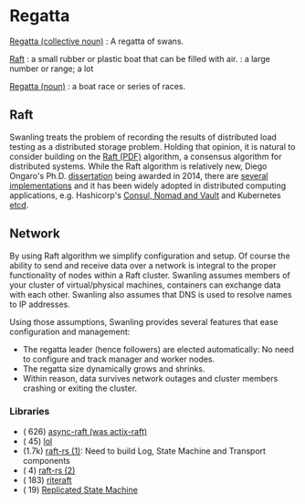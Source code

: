 # Regatta

[Regatta (collective noun)](https://lenichoir.org/collective-nouns/)
: A regatta of swans.

[Raft](https://dictionary.cambridge.org/dictionary/english/raft)
: a small rubber or plastic boat that can be filled with air.
: a large number or range; a lot

[Regatta (noun)](https://dictionary.cambridge.org/dictionary/english/regatta)
: a boat race or series of races.

## Raft

Swanling treats the problem of recording the results of distributed load testing as a distributed storage problem.  Holding that opinion, it is natural to consider building on the [Raft (PDF)](https://raft.github.io/raft.pdf) algorithm, a consensus algorithm for distributed systems.  While the Raft algorithm is relatively new, Diego Ongaro's Ph.D. [dissertation](https://github.com/ongardie/dissertation#readme) being awarded in 2014, there are [several implementations](https://raft.github.io/#implementations) and it has been widely adopted in distributed computing applications, e.g. Hashicorp's [Consul, Nomad and Vault](https://www.hashicorp.com/resources/raft-consul-consensus-protocol-explained) and Kubernetes [etcd](https://etcd.io/).

## Network

By using Raft algorithm we simplify configuration and setup.  Of course the ability to send and receive data over a network is integral to the proper functionality of nodes within a Raft cluster.  Swanling assumes members of your cluster of virtual/physical machines, containers can exchange data with each other.  Swanling also assumes that DNS is used to resolve names to IP addresses.

Using those assumptions, Swanling provides several features that ease configuration and management:

- The regatta leader (hence followers) are elected automatically: No need to configure and track manager and worker nodes.
- The regatta size dynamically grows and shrinks.
- Within reason, data survives network outages and cluster members crashing or exiting the cluster.

### Libraries

- ( 626) [async-raft (was actix-raft)](https://github.com/async-raft/async-raft)
- (  45) [lol](https://github.com/akiradeveloper/lol)
- (1.7k) [raft-rs (1)](https://github.com/tikv/raft-rs): Need to build Log, State Machine and Transport components
- (   4) [raft-rs (2)](https://github.com/simple-raft-rs/raft-rs)
- ( 183) [riteraft](https://github.com/ritelabs/riteraft)
- (  19) [Replicated State Machine](https://github.com/opaugam/rsm)

<!--
References
- https://www.alexgarrett.tech/blog/article/observer-pattern-in-rust/
- https://github.com/najamelan/pharos/tree/master -->
